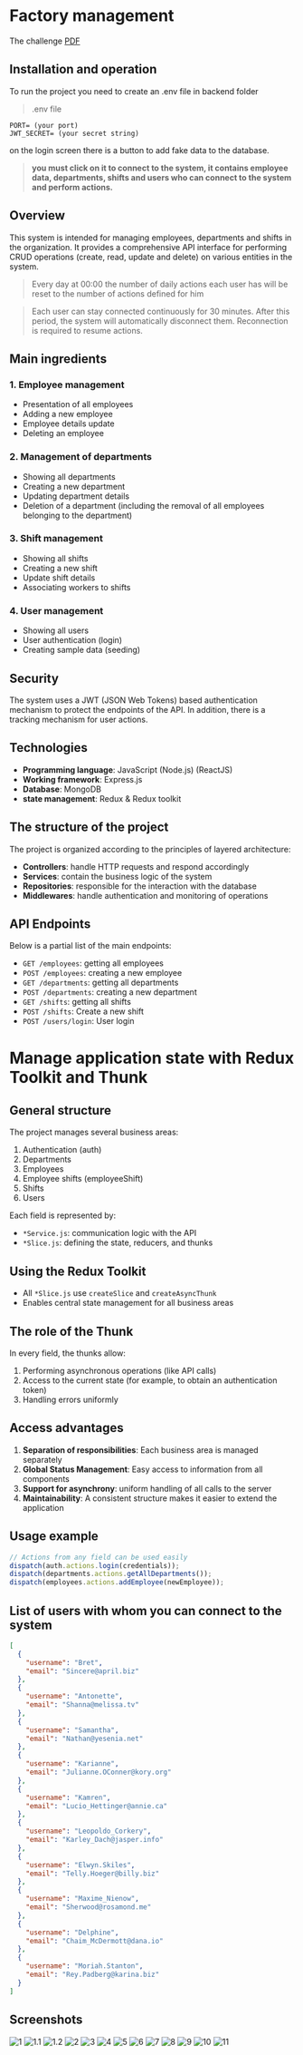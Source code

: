 # Factory management

The challenge [PDF](./screenshots/Node.JS%20-%20Final%20Project.pdf)

## Installation and operation

To run the project you need to create an .env file in backend folder

> .env file

```
PORT= (your port)
JWT_SECRET= (your secret string)
```

on the login screen there is a button to add fake data to the database.

> **you must click on it to connect to the system, it contains employee data, departments, shifts and users who can connect to the system and perform actions.**

## Overview

This system is intended for managing employees, departments and shifts in the organization. It provides a comprehensive API interface for performing CRUD operations (create, read, update and delete) on various entities in the system.

> Every day at 00:00 the number of daily actions each user has will be reset to the number of actions defined for him

> Each user can stay connected continuously for 30 minutes. After this period, the system will automatically disconnect them. Reconnection is required to resume actions.


## Main ingredients

### 1. Employee management

- Presentation of all employees
- Adding a new employee
- Employee details update
- Deleting an employee

### 2. Management of departments

- Showing all departments
- Creating a new department
- Updating department details
- Deletion of a department (including the removal of all employees belonging to the department)

### 3. Shift management

- Showing all shifts
- Creating a new shift
- Update shift details
- Associating workers to shifts

### 4. User management

- Showing all users
- User authentication (login)
- Creating sample data (seeding)

## Security

The system uses a JWT (JSON Web Tokens) based authentication mechanism to protect the endpoints of the API. In addition, there is a tracking mechanism for user actions.

## Technologies

- **Programming language**: JavaScript (Node.js) (ReactJS)
- **Working framework**: Express.js
- **Database**: MongoDB
- **state management**: Redux & Redux toolkit

## The structure of the project

The project is organized according to the principles of layered architecture:

- **Controllers**: handle HTTP requests and respond accordingly
- **Services**: contain the business logic of the system
- **Repositories**: responsible for the interaction with the database
- **Middlewares**: handle authentication and monitoring of operations

## API Endpoints

Below is a partial list of the main endpoints:

- `GET /employees`: getting all employees
- `POST /employees`: creating a new employee
- `GET /departments`: getting all departments
- `POST /departments`: creating a new department
- `GET /shifts`: getting all shifts
- `POST /shifts`: Create a new shift
- `POST /users/login`: User login

# Manage application state with Redux Toolkit and Thunk

## General structure

The project manages several business areas:

1. Authentication (auth)
2. Departments
3. Employees
4. Employee shifts (employeeShift)
5. Shifts
6. Users

Each field is represented by:

- `*Service.js`: communication logic with the API
- `*Slice.js`: defining the state, reducers, and thunks

## Using the Redux Toolkit

- All `*Slice.js` use `createSlice` and `createAsyncThunk`
- Enables central state management for all business areas

## The role of the Thunk

In every field, the thunks allow:

1. Performing asynchronous operations (like API calls)
2. Access to the current state (for example, to obtain an authentication token)
3. Handling errors uniformly

## Access advantages

1. **Separation of responsibilities**: Each business area is managed separately
2. **Global Status Management**: Easy access to information from all components
3. **Support for asynchrony**: uniform handling of all calls to the server
4. **Maintainability**: A consistent structure makes it easier to extend the application

## Usage example

```javascript
// Actions from any field can be used easily
dispatch(auth.actions.login(credentials));
dispatch(departments.actions.getAllDepartments());
dispatch(employees.actions.addEmployee(newEmployee));
```

## List of users with whom you can connect to the system

```json
[
  {
    "username": "Bret",
    "email": "Sincere@april.biz"
  },
  {
    "username": "Antonette",
    "email": "Shanna@melissa.tv"
  },
  {
    "username": "Samantha",
    "email": "Nathan@yesenia.net"
  },
  {
    "username": "Karianne",
    "email": "Julianne.OConner@kory.org"
  },
  {
    "username": "Kamren",
    "email": "Lucio_Hettinger@annie.ca"
  },
  {
    "username": "Leopoldo_Corkery",
    "email": "Karley_Dach@jasper.info"
  },
  {
    "username": "Elwyn.Skiles",
    "email": "Telly.Hoeger@billy.biz"
  },
  {
    "username": "Maxime_Nienow",
    "email": "Sherwood@rosamond.me"
  },
  {
    "username": "Delphine",
    "email": "Chaim_McDermott@dana.io"
  },
  {
    "username": "Moriah.Stanton",
    "email": "Rey.Padberg@karina.biz"
  }
]
```
## Screenshots
![1](./screenshots/1.png)
![1.1](./screenshots/1.1.png)
![1.2](./screenshots/1.2.png)
![2](./screenshots/2.png)
![3](./screenshots/3.png)
![4](./screenshots/4.png)
![5](./screenshots/5.png)
![6](./screenshots/6.png)
![7](./screenshots/7.png)
![8](./screenshots/8.png)
![9](./screenshots/9.png)
![10](./screenshots/10.png)
![11](./screenshots/11.png)